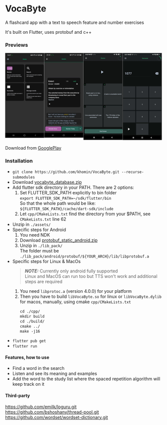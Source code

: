# VocaByte

A flashcard app with a text to speech feature and number exercises

It's built on Flutter, uses protobuf and c++

### Previews
![1](/sceenshots/1.png)

Download from [GooglePlay](https://play.google.com/store/apps/details?id=com.vocabyte.app)

### Installation
- ``git clone https://github.com/khomin/VocaByte.git --recurse-submodules``
- Download [vocabyte_database.zip](https://drive.google.com/file/d/1wrj2WB0nyim_vNM6Ui_7sgEldKpbLxdM/view?usp=sharing)
- Add flutter sdk directory in your PATH. There are 2 options:
    1) Set FLUTTER_SDK_PATH explicitly to bin folder<br>
    ``export FLUTTER_SDK_PATH=~/sdk/flutter/bin``<br>
    So that the whole path would be like:
    ``${FLUTTER_SDK_PATH}/cache/dart-sdk/include``
    2) Let ``cpp/CMakeLists.txt`` find the directory from your $PATH, see ``CMakeLists.txt`` line 62 
- Unzip in <code>./assets/</code>
- Specific steps for Android
    1) You need NDK
    2) Download [protobuf_static_android.zip](https://drive.google.com/file/d/1fFBxQSi3GS8vyZz-RpwgJuuJ3ZcIdsWS/view?usp=sharing)
    3) Unzip in <code>./lib_pack/</code><br>
    The folder must be <code>./lib_pack/android/protobuf/${YOUR_ARCH}/lib/libprotobuf.a</code>
- Specific steps for Linux & MacOs
    > **_NOTE:_**  Currently only android fully supported<br>
        Linux and MacOS can run too but TTS won't work and additional steps are required<br>
    1) You need ``libprotoc.a`` (version 4.0.0) for your platform<br>
    2) Then you have to build ``libVocaByte.so`` for linux or ``libVocaByte.dylib`` for macos, manually, using cmake ``cpp/CMakeLists.txt``<br>
        ```
        cd ./cpp/
        mkdir build
        cd ./build/
        cmake ../
        make -j16
        ```
- ``flutter pub get``
- ``flutter run``

#### Features, how to use
 - Find a word in the search
 - Listen and see its meaning and examples
 - Add the word to the study list where the spaced repetition algorithm will keep track on it

#### Third-party
https://github.com/emilk/loguru.git<br>
https://github.com/bshoshany/thread-pool.git<br>
https://github.com/wordset/wordset-dictionary.git